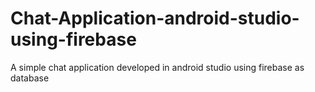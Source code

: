 # Chat-Application-android-studio-using-firebase
A simple chat application developed in android studio using firebase as database 
